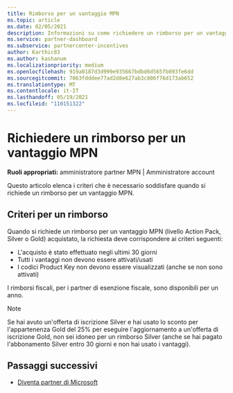 ```yaml
---
title: Rimborso per un vantaggio MPN
ms.topic: article
ms.date: 02/05/2021
description: Informazioni su come richiedere un rimborso per un vantaggio MPN e sui criteri necessari per essere idonei.
ms.service: partner-dashboard
ms.subservice: partnercenter-incentives
author: Karthic83
ms.author: kashanum
ms.localizationpriority: medium
ms.openlocfilehash: 919a0187d3d999e935667bdbd6d565fb093fe6dd
ms.sourcegitcommit: 7063fdddee77ad2d8e627ab3c806f76d173ab652
ms.translationtype: MT
ms.contentlocale: it-IT
ms.lasthandoff: 05/19/2021
ms.locfileid: "110151322"
---
```

# <a name="request-a-refund-for-an-mpn-benefit"></a>Richiedere un rimborso per un vantaggio MPN

**Ruoli appropriati:** amministratore partner MPN | Amministratore account

Questo articolo elenca i criteri che è necessario soddisfare quando si richiede un rimborso per un vantaggio MPN.

## <a name="criteria-for-a-refund"></a>Criteri per un rimborso
Quando si richiede un rimborso per un vantaggio MPN (livello Action Pack, Silver o Gold) acquistato, la richiesta deve corrispondere ai criteri seguenti:

- L'acquisto è stato effettuato negli ultimi 30 giorni
- Tutti i vantaggi non devono essere attivati/usati
- I codici Product Key non devono essere visualizzati (anche se non sono attivati)

I rimborsi fiscali, per i partner di esenzione fiscale, sono disponibili per un anno.

>[!NOTE]
>Se hai avuto un'offerta di iscrizione Silver e hai usato lo sconto per l'appartenenza Gold del 25% per eseguire l'aggiornamento a un'offerta di iscrizione Gold, non sei idoneo per un rimborso Silver (anche se hai pagato l'abbonamento Silver entro 30 giorni e non hai usato i vantaggi).

## <a name="next-steps"></a>Passaggi successivi

- [Diventa partner di Microsoft](mpn-overview.md)
